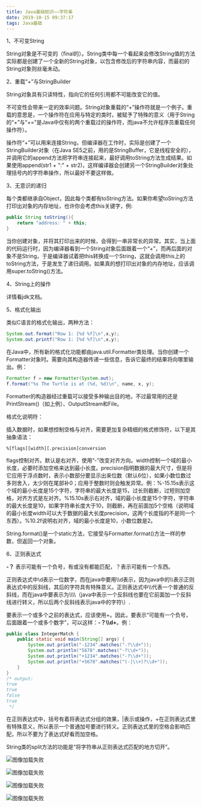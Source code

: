 ```yaml
---
title: Java基础知识——字符串
date: 2019-10-15 09:37:17
tags: Java基础
---
```


1、不可变String

String对象是不可变的（final的）。String类中每一个看起来会修改String值的方法实际都是创建了一个全新的String对象，以包含修改后的字符串内容，而最初的String对象则丝毫未动。

2、重载“+”与StringBuilder

String对象具有只读特性，指向它的任何引用都不可能改变它的值。

不可变性会带来一定的效率问题。String对象重载的“+”操作符就是一个例子。重载的意思是，一个操作符在应用与特定的类时，被赋予了特殊的意义（用于String的“+”与“+=”是Java中仅有的两个重载过的操作符，而java不允许程序员重载任何操作符）。

操作符“+”可以用来连接String，但编译器在工作时，实际是创建了一个StringBuilder对象（在Java SE5之前，用的是StringBuffer，它是线程安全的），并调用它的append方法把字符串连接起来，最好调用toString方法生成结果。如果使用append(str1 + ":" + str2)，这样编译器会创建另一个StringBuilder对象处理括号内的字符串操作，所以最好不要这样做。

3、无意识的递归

每个类都继承自Object，因此每个类都有toString方法。如果你希望toString方法打印出对象的内存地址，也许你会考虑this关键字，例:

```java
public String toString(){
	return "address: " + this;
}
```

当你创建对象，并将其打印出来的时候，会得到一串非常长的异常。其实，当上面的代码运行时，因为编译器看到一个String对象后面跟着一个“+”，而再后面的对象不是String，于是编译器试着把this转换成一个String，这就会调用this上的toString方法，于是发生了递归调用。如果真的想打印出对象的内存地址，应该调用super.toString()方法。

4、String上的操作

详情看jdk文档。

5、格式化输出

类似C语言的格式化输出，两种方法：

```java
System.out.format("Row 1: [%d %f]\n",x,y);
System.out.printf("Row 1: [%d %f]\n",x,y);
```

在Java中，所有新的格式化功能都由java.util.Formatter类处理。当你创建一个Formatter对象时。需要向其构造器传递一些信息，告诉它最终的结果将向哪里输出。例：

```java
Formatter f = new Formatter(System.out);
f.format("%s The Turtle is at (%d, %d)\n", name, x, y);
```

Formatter的构造器经过重载可以接受多种输出目的地，不过最常用的还是PrintStream()（如上例）、OutputStream和File。

格式化说明符：

插入数据时，如果想控制空格与对齐，需要更加复杂精细的格式修饰符，以下是其抽象语法：

```
%[flags][width][.precision]conversion
```

flags控制对齐。默认是右对齐，使用“-”改变对齐方向。width控制一个域的最小长度，必要时添加空格来达到最小长度。precision指明数据的最大尺寸，但是将它应用于浮点数时，表示小数部分要显示出来位数（默认6位），如果小数位数过多则舍入，太少则在尾部补0；应用于整数时则会触发异常。例：%-15.15s表示这个域的最小长度是15个字符，字符串的最大长度是15，过长则截断，过短则加空格，对齐方式是左对齐。%15.10s表示右对齐，域的最小长度是15个字符，字符串的最大长度是10，如果字符串长度大于10，则截断，再在前面加5个空格（说明域的最小长度width可以大于数据的最大长度precision，这两个长度指的不是同一个东西）。%10.2f说明右对齐，域的最小长度是10，小数位数是2。

String.format()是一个static方法，它接受与Formatter.format()方法一样的参数，但返回一个对象。

6、正则表达式

**-？** 表示可能有一个负号，有或没有都能匹配，？表示可能有一个东西。

正则表达式中\d表示一位数字，而在java中要用\\\d表示，因为java中的\\\表示正则表达式中的反斜线，其后的字符具有特殊意义。正则表达式中\\\代表一个普通的反斜线，而在java中要表示为\\\\\\\（java中表示一个反斜线也要在它前面加一个反斜线进行转义，所以后两个反斜线表示java中的字符\）.

要表示一个或多个之前的表达式，应该使用+。因此，要表示“可能有一个负号，后面跟着一个或多个数字”，可以这样：**-？\\\d+**。例：

```java
public class IntegerMatch {
    public static void main(String[] args) {
        System.out.println("-1234".matches("-?\\d+"));
        System.out.println("5678".matches("-?\\d+"));
        System.out.println("+1234".matches("-?\\d+"));
        System.out.println("+5678".matches("(-|\\+)?\\d+"));
    }
}
/* output:
true
true
false
true
 */
```

在正则表达式中，括号有着将表达式分组的效果，|表示或操作，+在正则表达式里有特殊意义，所以表示一个普通加号要进行转义。正则表达式里的空格会影响匹配，所以不要为了表达式好看而加空格。

String类的split方法的功能是“将字符串从正则表达式匹配的地方切开”。

![图像加载失败](1.png)

![图像加载失败](2.png)

![图像加载失败](3.png)

![图像加载失败](4.png)

